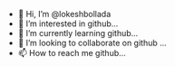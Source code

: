 - 👋 Hi, I’m @lokeshbollada
- 👀 I’m interested in github...
- 🌱 I’m currently learning github...
- 💞️ I’m looking to collaborate on github ...
- 📫 How to reach me github...

<!---
lokeshbollada/lokeshbollada is a ✨ special ✨ repository because its `README.md` (this file) appears on your GitHub profile.
You can click the Preview link to take a look at your changes.
--->
